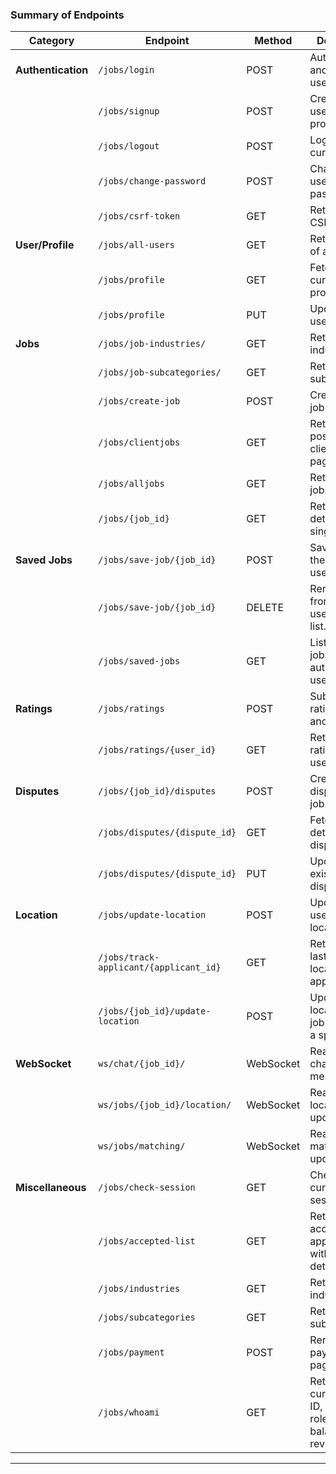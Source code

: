 
### Summary of Endpoints

| **Category**         | **Endpoint**                          | **Method** | **Description**                                                                 |
|-----------------------|---------------------------------------|------------|---------------------------------------------------------------------------------|
| **Authentication**    | `/jobs/login`                         | POST       | Authenticates and logs in a user.                                               |
|                       | `/jobs/signup`                        | POST       | Creates a new user and profile.                                                 |
|                       | `/jobs/logout`                        | POST       | Logs out the current user.                                                      |
|                       | `/jobs/change-password`               | POST       | Changes the user's password.                                                    |
|                       | `/jobs/csrf-token`                    | GET        | Returns the CSRF token.                                                         |
| **User/Profile**      | `/jobs/all-users`                     | GET        | Returns a list of all users.                                                    |
|                       | `/jobs/profile`                       | GET        | Fetches the current user's profile info.                                        |
|                       | `/jobs/profile`                       | PUT        | Updates the user's profile.                                                     |
| **Jobs**              | `/jobs/job-industries/`               | GET        | Returns all job industries.                                                     |
|                       | `/jobs/job-subcategories/`            | GET        | Returns all job subcategories.                                                  |
|                       | `/jobs/create-job`                    | POST       | Creates a new job.                                                              |
|                       | `/jobs/clientjobs`                    | GET        | Retrieves jobs posted by a client with pagination.                              |
|                       | `/jobs/alljobs`                       | GET        | Returns all jobs.                                                               |
|                       | `/jobs/{job_id}`                      | GET        | Returns details for a single job.                                               |
| **Saved Jobs**        | `/jobs/save-job/{job_id}`             | POST       | Saves a job for the current user.                                               |
|                       | `/jobs/save-job/{job_id}`             | DELETE     | Removes a job from the user's saved list.                                       |
|                       | `/jobs/saved-jobs`                    | GET        | Lists all saved jobs for the authenticated user.                                |
| **Ratings**           | `/jobs/ratings`                       | POST       | Submits a rating for another user.                                              |
|                       | `/jobs/ratings/{user_id}`             | GET        | Retrieves all ratings for a user.                                               |
| **Disputes**          | `/jobs/{job_id}/disputes`             | POST       | Creates a dispute for a job.                                                    |
|                       | `/jobs/disputes/{dispute_id}`         | GET        | Fetches details for a dispute.                                                  |
|                       | `/jobs/disputes/{dispute_id}`         | PUT        | Updates an existing dispute.                                                    |
| **Location**          | `/jobs/update-location`               | POST       | Updates the user's location.                                                    |
|                       | `/jobs/track-applicant/{applicant_id}`| GET        | Retrieves the last known location of an applicant.                              |
|                       | `/jobs/{job_id}/update-location`      | POST       | Updates the location of a job seeker for a specific job.                        |
| **WebSocket**         | `ws/chat/{job_id}/`                   | WebSocket  | Real-time chat messages.                                                        |
|                       | `ws/jobs/{job_id}/location/`          | WebSocket  | Real-time job location updates.                                                 |
|                       | `ws/jobs/matching/`                   | WebSocket  | Real-time job matching updates.                                                 |
| **Miscellaneous**     | `/jobs/check-session`                 | GET        | Checks the current session.                                                     |
|                       | `/jobs/accepted-list`                 | GET        | Returns accepted applications with job details.                                 |
|                       | `/jobs/industries`                    | GET        | Returns all job industries.                                                     |
|                       | `/jobs/subcategories`                 | GET        | Returns job subcategories.                                                      |
|                       | `/jobs/payment`                       | POST       | Renders the payment page.                                                       |
|                       | `/jobs/whoami`                        | GET        | Returns the current user's ID, username, role, wallet balance, and reviews.     |

---
